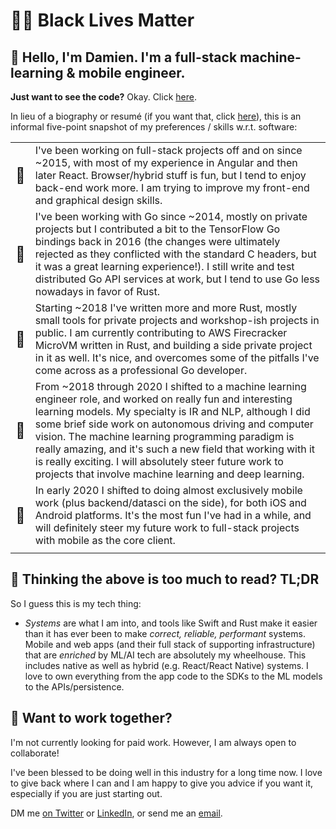 # ✊🏾 Black Lives Matter

## 👋 Hello, I'm Damien. I'm a full-stack machine-learning & mobile engineer.

**Just want to see the code?** Okay. Click [here][4].

In lieu of a biography or resumé (if you want that, click [here][1]), this is an informal five-point snapshot of my preferences / skills w.r.t. software:

| | |
| -| -|
| <font size="+2">🧱</font> |I've been working on full-stack projects off and on since ~2015, with most of my experience in Angular and then later React. Browser/hybrid stuff is fun, but I tend to enjoy back-end work more. I am trying to improve my front-end and graphical design skills.|
| <font size="+2">🐹</font> |I've been working with Go since ~2014, mostly on private projects but I contributed a bit to the TensorFlow Go bindings back in 2016 (the changes were ultimately rejected as they conflicted with the standard C headers, but it was a great learning experience!). I still write and test distributed Go API services at work, but I tend to use Go less nowadays in favor of Rust.|
| <font size="+2">🦀</font>|Starting ~2018 I've written more and more Rust, mostly small tools for private projects and workshop-ish projects in public. I am currently contributing to AWS Firecracker MicroVM written in Rust, and building a side private project in it as well. It's nice, and overcomes some of the pitfalls I've come across as a professional Go developer.|
| <font size="+2">🧠</font> |From ~2018 through 2020 I shifted to a machine learning engineer role, and worked on really fun and interesting learning models. My specialty is IR and NLP, although I did some brief side work on autonomous driving and computer vision. The machine learning programming paradigm is really amazing, and it's such a new field that working with it is really exciting. I will absolutely steer future work to projects that involve machine learning and deep learning.|
| <font size="+2">📱</font>|In early 2020 I shifted to doing almost exclusively mobile work (plus backend/datasci on the side), for both iOS and Android platforms. It's the most fun I've had in a while, and will definitely steer my future work to full-stack projects with mobile as the core client.|
||

## 🤔 Thinking the above is too much to read? TL;DR

So I guess this is my tech thing: 
- _Systems_ are what I am into, and tools like Swift and Rust make it easier than it has ever been to make _correct, reliable, performant_ systems. Mobile and web apps (and their full stack of supporting infrastructure) that are _enriched_ by ML/AI tech are absolutely my wheelhouse. This includes native as well as hybrid (e.g. React/React Native) systems. I love to own everything from the app code to the SDKs to the ML models to the APIs/persistence.


## 🤝 Want to work together?

I'm not currently looking for paid work. However, I am always open to collaborate!

I've been blessed to be doing well in this industry for a long time now. I love to give back where I can and I am happy to give you advice if you want it, especially if you are just starting out. 

DM me [on Twitter][2] or [LinkedIn][1], or send me an [email][3].


[1]: https://linkedin.com/in/damienstanton
[2]: https://twitter.com/damienstanton
[3]: mailto:damien@damienstanton.com
[4]: https://github.com/damienstanton?tab=repositories&q=&type=public&language=
